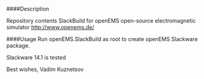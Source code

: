 ####Description

Repository contents SlackBuild for openEMS open-source electromagnetic simulator
<http://www.openems.de/>

####Usage
Run openEMS.SlackBuild as root to create openEMS Slackware package. 

Slackware 14.1 is tested


Best wishes,
Vadim Kuznetsov

